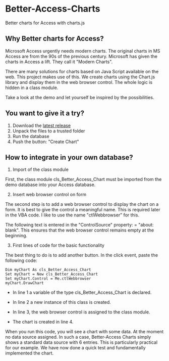 # Better-Access-Charts
Better charts for Access with charts.js

## Why Better charts for Access?

Microsoft Access urgently needs modern charts. The original charts in MS Access are from the 90s of the previous century. Microsoft has given the charts in Access a lift. They call it "Modern Charts".

There are many solutions for charts based on Java Script available on the web. This project makes use of this.
We create charts using the Chart.js library and display them in the web browser control. The whole logic is hidden in a class module.

Take a look at the demo and let yourself be inspired by the possibilities.

## You want to give it a try?
1. Download the [latest release](https://github.com/team-moeller/better-access-charts/releases/latest)
2. Unpack the files to a trusted folder
3. Run the database
4. Push the button: "Create Chart"

## How to integrate in your own database?
1. Import of the class module

First, the class module cls_Better_Access_Chart must be imported from the demo database into your Access database.

2. Insert web browser control on form

The second step is to add a web browser control to display the chart on a form. It is best to give the control a meaningful name. This is required later in the VBA code. I like to use the name "ctlWebbrowser" for this.


The following text is entered in the "ControlSource" property: = "about: blank". This ensures that the web browser control remains empty at the beginning.

3. First lines of code for the basic functionality

The best thing to do is to add another button. In the click event, paste the following code:

```vba
Dim myChart As cls_Better_Access_Chart  
Set myChart = New cls_Better_Access_Chart  
Set myChart.Control = Me.ctlWebbrowser  
myChart.DrawChart  
```

* In line 1 a variable of the type cls_Better_Access_Chart is declared.

* In line 2 a new instance of this class is created.

* In line 3, the web browser control is assigned to the class module.

* The chart is created in line 4. 


When you run this code, you will see a chart with some data. At the moment no data source assigned. In such a case, Better-Access Charts simply shows a standard data source with 6 entries. This is particularly practical for our example. We have now done a quick test and fundamentally implemented the chart.
